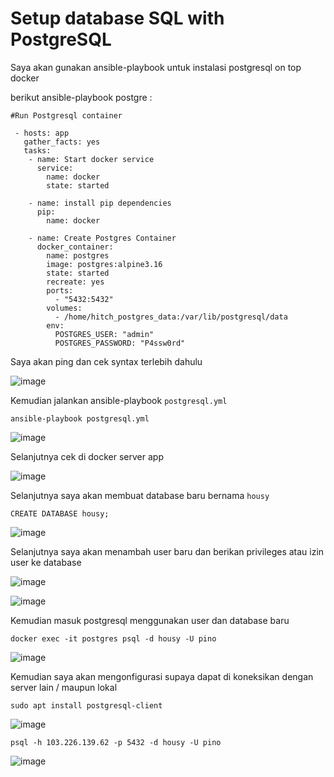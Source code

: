 # Setup database SQL with PostgreSQL

Saya akan gunakan ansible-playbook untuk instalasi postgresql on top docker

berikut ansible-playbook postgre :

```
#Run Postgresql container

 - hosts: app
   gather_facts: yes
   tasks:
    - name: Start docker service
      service:
        name: docker
        state: started

    - name: install pip dependencies
      pip:
        name: docker
 
    - name: Create Postgres Container
      docker_container:
        name: postgres
        image: postgres:alpine3.16
        state: started
        recreate: yes
        ports:
          - "5432:5432"
        volumes:
          - /home/hitch_postgres_data:/var/lib/postgresql/data
        env:
          POSTGRES_USER: "admin"
          POSTGRES_PASSWORD: "P4ssw0rd"
  ```
  
Saya akan ping dan cek syntax terlebih dahulu 

![image](https://user-images.githubusercontent.com/106061407/176099429-de1c3569-3c60-4892-a5cb-32b2e96675f8.png)

Kemudian jalankan ansible-playbook `postgresql.yml`

```
ansible-playbook postgresql.yml
```

![image](https://user-images.githubusercontent.com/106061407/176100378-83192d50-be93-42a3-95a3-e130bfa18c9a.png)

Selanjutnya cek di docker server app 

![image](https://user-images.githubusercontent.com/106061407/176101418-73a5c09b-64f3-4e4f-aaf0-0c5a5ce5594e.png)


Selanjutnya saya akan membuat database baru bernama `housy`

```
CREATE DATABASE housy;
```

![image](https://user-images.githubusercontent.com/106061407/176104976-a9e48639-0acf-4970-90c1-4de1945505d8.png)

Selanjutnya saya akan menambah user baru  dan berikan privileges atau izin user ke database

![image](https://user-images.githubusercontent.com/106061407/176105746-a8f64771-f7c9-4432-9da3-f623c7b015a7.png)

![image](https://user-images.githubusercontent.com/106061407/176108135-a7f0a4a8-1128-485b-adf2-782eebe36e41.png)


Kemudian masuk postgresql menggunakan user dan database baru 

```
docker exec -it postgres psql -d housy -U pino
```

![image](https://user-images.githubusercontent.com/106061407/176107692-836dc78e-3e60-41f5-9a85-c3ae6e7971f6.png)

Kemudian saya akan mengonfigurasi supaya dapat di koneksikan dengan server lain / maupun lokal

```
sudo apt install postgresql-client
```

![image](https://user-images.githubusercontent.com/106061407/176110743-5d5992cc-4e4a-4d86-9b54-6f5277f251a2.png)


```
psql -h 103.226.139.62 -p 5432 -d housy -U pino
```

![image](https://user-images.githubusercontent.com/106061407/176110837-0812b8a2-c948-4dfb-b4a9-9b3b83a3c63e.png)

